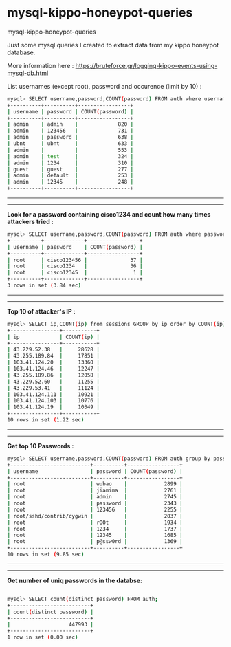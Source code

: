 # mysql-kippo-honeypot-queries
mysql-kippo-honeypot-queries

Just some mysql queries I created to extract data from my kippo honeypot database.

More information here : https://bruteforce.gr/logging-kippo-events-using-mysql-db.html


List usernames (except root), password and occurence (limit by 10) :

```bash
mysql> SELECT username,password,COUNT(password) FROM auth where username not like '%root%' group by password order by COUNT(password) desc limit 10;
+----------+----------+-----------------+
| username | password | COUNT(password) |
+----------+----------+-----------------+
| admin    | admin    |             820 |
| admin    | 123456   |             731 |
| admin    | password |             638 |
| ubnt     | ubnt     |             633 |
| admin    |          |             553 |
| admin    | test     |             324 |
| admin    | 1234     |             310 |
| guest    | guest    |             277 |
| admin    | default  |             253 |
| admin    | 12345    |             248 |
+----------+----------+-----------------+

```
---
---
**Look for a password containing cisco1234 and count how many times attackers tried :**

```bash
mysql> SELECT username,password,COUNT(password) FROM auth where password like '%cisco1234%' group by password order by COUNT(password) desc limit 10;
+----------+-------------+-----------------+
| username | password    | COUNT(password) |
+----------+-------------+-----------------+
| root     | cisco123456 |              37 |
| root     | cisco1234   |              36 |
| root     | cisco12345  |               1 |
+----------+-------------+-----------------+
3 rows in set (3.84 sec)

```
---
---
**Top 10 of attacker's IP :**

```bash
mysql> SELECT ip,COUNT(ip) from sessions GROUP by ip order by COUNT(ip) desc limit 10;
+----------------+-----------+
| ip             | COUNT(ip) |
+----------------+-----------+
| 43.229.52.38   |     28628 |
| 43.255.189.84  |     17851 |
| 103.41.124.20  |     13360 |
| 103.41.124.46  |     12247 |
| 43.255.189.86  |     12058 |
| 43.229.52.60   |     11255 |
| 43.229.53.41   |     11124 |
| 103.41.124.111 |     10921 |
| 103.41.124.103 |     10776 |
| 103.41.124.19  |     10349 |
+----------------+-----------+
10 rows in set (1.22 sec)
```
---
---
**Get top 10 Passwords :**

```bash
mysql> SELECT username,password,COUNT(password) FROM auth group by password order by COUNT(password) desc limit 10;
+--------------------------+----------+-----------------+
| username                 | password | COUNT(password) |
+--------------------------+----------+-----------------+
| root                     | wubao    |            2899 |
| root                     | jiamima  |            2761 |
| root                     | admin    |            2745 |
| root                     | password |            2343 |
| root                     | 123456   |            2255 |
| root/sshd/contrib/cygwin |          |            2037 |
| root                     | rOOt     |            1934 |
| root                     | 1234     |            1737 |
| root                     | 12345    |            1685 |
| root                     | p@ssw0rd |            1369 |
+--------------------------+----------+-----------------+
10 rows in set (9.85 sec)

```
---
---




**Get number of uniq passwords in the databse:**

```bash

mysql> SELECT count(distinct password) FROM auth;
+--------------------------+
| count(distinct password) |
+--------------------------+
|                   447993 |
+--------------------------+
1 row in set (0.00 sec)
```
